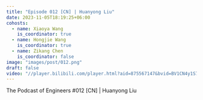 ```yaml
---
title: "Episode 012 [CN] | Huanyong Liu"
date: 2023-11-05T18:19:25+06:00
cohosts:
  - name: Xiaoya Wang
    is_coordinator: true
  - name: Hongjie Wang
    is_coordinator: true
  - name: Zikang Chen
    is_coordinator: false
image: "images/post/012.png"
draft: false
video: "//player.bilibili.com/player.html?aid=875567147&bvid=BV1CN4y1S7AC&cid=1321920555&p=1"
---
```


The Podcast of Engineers #012 [CN] | Huanyong Liu

